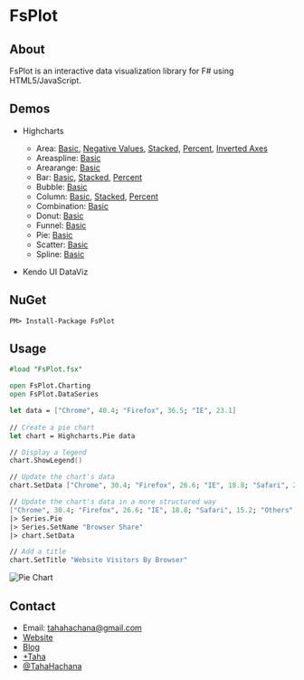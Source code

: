 FsPlot
======

About
-----

FsPlot is an interactive data visualization library for F# using HTML5/JavaScript.

Demos
-----
* Highcharts
    * Area: [Basic](https://github.com/TahaHachana/FsPlot/blob/master/examples/HighchartsBasicArea.md), [Negative Values](https://github.com/TahaHachana/FsPlot/blob/master/examples/HighchartsNegativeValuesArea.md), [Stacked](https://github.com/TahaHachana/FsPlot/blob/master/examples/HighchartsStackedArea.md), [Percent](https://github.com/TahaHachana/FsPlot/blob/master/examples/HighchartsPercentArea.md), [Inverted Axes](https://github.com/TahaHachana/FsPlot/blob/master/examples/HighchartsInvertedAxesArea.md)
    * Areaspline: [Basic](https://github.com/TahaHachana/FsPlot/blob/master/examples/HighchartsBasicAreaspline.md)
    * Arearange: [Basic](https://github.com/TahaHachana/FsPlot/blob/master/examples/HighchartsBasicArearange.md)
    * Bar: [Basic](https://github.com/TahaHachana/FsPlot/blob/master/examples/HighchartsBasicBar.md), [Stacked](https://github.com/TahaHachana/FsPlot/blob/master/examples/HighchartsStackedBar.md), [Percent](https://github.com/TahaHachana/FsPlot/blob/master/examples/HighchartsPercentBar.md)
    * Bubble: [Basic](https://github.com/TahaHachana/FsPlot/blob/master/examples/HighchartsBasicBubble.md)
    * Column: [Basic](https://github.com/TahaHachana/FsPlot/blob/master/examples/HighchartsBasicColumn.md), [Stacked](https://github.com/TahaHachana/FsPlot/blob/master/examples/HighchartsStackedColumn.md), [Percent](https://github.com/TahaHachana/FsPlot/blob/master/examples/HighchartsPercentColumn.md)
    * Combination: [Basic](https://github.com/TahaHachana/FsPlot/blob/master/examples/HighchartsBasicComb.md)
    * Donut: [Basic](https://github.com/TahaHachana/FsPlot/blob/master/examples/HighchartsBasicDonut.md)
    * Funnel: [Basic](https://github.com/TahaHachana/FsPlot/blob/master/examples/HighchartsBasicFunnel.md)
    * Pie: [Basic](https://github.com/TahaHachana/FsPlot/blob/master/examples/HighchartsBasicPie.md)
    * Scatter: [Basic](https://github.com/TahaHachana/FsPlot/blob/master/examples/HighchartsBasicScatter.md)
    * Spline: [Basic](https://github.com/TahaHachana/FsPlot/blob/master/examples/HighchartsBasicSpline.md)

* Kendo UI DataViz

NuGet
-----

	PM> Install-Package FsPlot

Usage
-----

```fsharp
#load "FsPlot.fsx"

open FsPlot.Charting
open FsPlot.DataSeries

let data = ["Chrome", 40.4; "Firefox", 36.5; "IE", 23.1]
    
// Create a pie chart
let chart = Highcharts.Pie data

// Display a legend
chart.ShowLegend()

// Update the chart's data
chart.SetData ["Chrome", 30.4; "Firefox", 26.6; "IE", 18.8; "Safari", 24.2]

// Update the chart's data in a more structured way
["Chrome", 30.4; "Firefox", 26.6; "IE", 18.8; "Safari", 15.2; "Others", 9.]
|> Series.Pie
|> Series.SetName "Browser Share"
|> chart.SetData

// Add a title
chart.SetTitle "Website Visitors By Browser"
```
![Pie Chart](https://lh4.googleusercontent.com/-mKGde0NEjNg/UqhOZKp4uTI/AAAAAAAAANk/p2A_oW--4Gk/w698-h498-no/pie.PNG)

Contact
-------

* Email: tahahachana@gmail.com
* [Website](http://taha-hachana.apphb.com/)
* [Blog](http://fsharp-code.blogspot.com/)
* [+Taha](https://plus.google.com/103826666258148033768/ "Google+")
* [@TahaHachana](https://twitter.com/TahaHachana "Twitter")